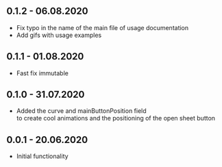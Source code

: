 ## 0.1.2 - 06.08.2020

* Fix typo in the name of the main file of usage documentation
* Add gifs with usage examples

## 0.1.1 - 01.08.2020

* Fast fix immutable

## 0.1.0 - 31.07.2020

* Added the curve and mainButtonPosition field 
<br> to create cool animations and the positioning of the open sheet button

## 0.0.1 - 20.06.2020

* Initial functionality 
